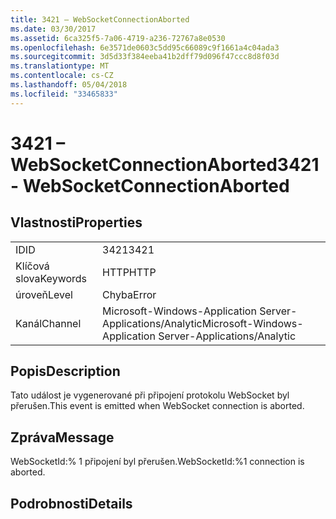 ```yaml
---
title: 3421 – WebSocketConnectionAborted
ms.date: 03/30/2017
ms.assetid: 6ca325f5-7a06-4719-a236-72767a8e0530
ms.openlocfilehash: 6e3571de0603c5dd95c66089c9f1661a4c04ada3
ms.sourcegitcommit: 3d5d33f384eeba41b2dff79d096f47ccc8d8f03d
ms.translationtype: MT
ms.contentlocale: cs-CZ
ms.lasthandoff: 05/04/2018
ms.locfileid: "33465833"
---
```

# <a name="3421---websocketconnectionaborted"></a><span data-ttu-id="4797c-102">3421 – WebSocketConnectionAborted</span><span class="sxs-lookup"><span data-stu-id="4797c-102">3421 - WebSocketConnectionAborted</span></span>
## <a name="properties"></a><span data-ttu-id="4797c-103">Vlastnosti</span><span class="sxs-lookup"><span data-stu-id="4797c-103">Properties</span></span>  
  
|||  
|-|-|  
|<span data-ttu-id="4797c-104">ID</span><span class="sxs-lookup"><span data-stu-id="4797c-104">ID</span></span>|<span data-ttu-id="4797c-105">3421</span><span class="sxs-lookup"><span data-stu-id="4797c-105">3421</span></span>|  
|<span data-ttu-id="4797c-106">Klíčová slova</span><span class="sxs-lookup"><span data-stu-id="4797c-106">Keywords</span></span>|<span data-ttu-id="4797c-107">HTTP</span><span class="sxs-lookup"><span data-stu-id="4797c-107">HTTP</span></span>|  
|<span data-ttu-id="4797c-108">úroveň</span><span class="sxs-lookup"><span data-stu-id="4797c-108">Level</span></span>|<span data-ttu-id="4797c-109">Chyba</span><span class="sxs-lookup"><span data-stu-id="4797c-109">Error</span></span>|  
|<span data-ttu-id="4797c-110">Kanál</span><span class="sxs-lookup"><span data-stu-id="4797c-110">Channel</span></span>|<span data-ttu-id="4797c-111">Microsoft-Windows-Application Server-Applications/Analytic</span><span class="sxs-lookup"><span data-stu-id="4797c-111">Microsoft-Windows-Application Server-Applications/Analytic</span></span>|  
  
## <a name="description"></a><span data-ttu-id="4797c-112">Popis</span><span class="sxs-lookup"><span data-stu-id="4797c-112">Description</span></span>  
 <span data-ttu-id="4797c-113">Tato událost je vygenerované při připojení protokolu WebSocket byl přerušen.</span><span class="sxs-lookup"><span data-stu-id="4797c-113">This event is emitted when WebSocket connection is aborted.</span></span>  
  
## <a name="message"></a><span data-ttu-id="4797c-114">Zpráva</span><span class="sxs-lookup"><span data-stu-id="4797c-114">Message</span></span>  
 <span data-ttu-id="4797c-115">WebSocketId:% 1 připojení byl přerušen.</span><span class="sxs-lookup"><span data-stu-id="4797c-115">WebSocketId:%1 connection is aborted.</span></span>  
  
## <a name="details"></a><span data-ttu-id="4797c-116">Podrobnosti</span><span class="sxs-lookup"><span data-stu-id="4797c-116">Details</span></span>
